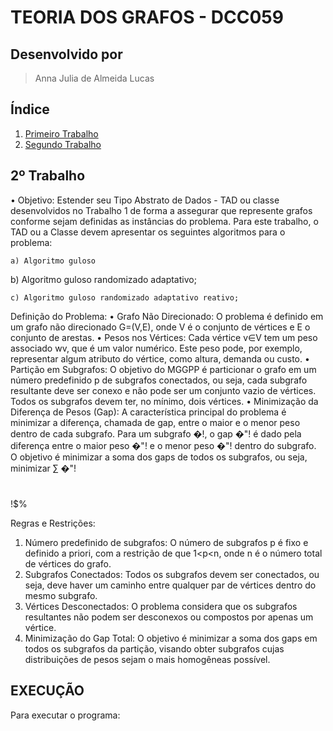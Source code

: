 # TEORIA DOS GRAFOS - DCC059 

## Desenvolvido por
  > Anna Julia de Almeida Lucas

  



## Índice
1. [Primeiro Trabalho](1-trabalho.md)
2. [Segundo Trabalho](2-trabalho.md)




## 2º Trabalho
• Objetivo: Estender seu Tipo Abstrato de Dados - TAD ou classe desenvolvidos no Trabalho 1 de forma a
assegurar que represente grafos conforme sejam definidas as instâncias do problema. Para este
trabalho, o TAD ou a Classe devem apresentar os seguintes algoritmos para o problema:


```
a) Algoritmo guloso
```
b) Algoritmo guloso randomizado adaptativo;
```
c) Algoritmo guloso randomizado adaptativo reativo;
```

Definição do Problema:
• Grafo Não Direcionado: O problema é definido em um grafo não direcionado G=(V,E), onde
V é o conjunto de vértices e E o conjunto de arestas.
• Pesos nos Vértices: Cada vértice v∈V tem um peso associado wv, que é um valor numérico.
Este peso pode, por exemplo, representar algum atributo do vértice, como altura, demanda ou
custo.
• Partição em Subgrafos: O objetivo do MGGPP é particionar o grafo em um número
predefinido p de subgrafos conectados, ou seja, cada subgrafo resultante deve ser conexo e
não pode ser um conjunto vazio de vértices. Todos os subgrafos devem ter, no mínimo, dois
vértices.
• Minimização da Diferença de Pesos (Gap): A característica principal do problema é minimizar
a diferença, chamada de gap, entre o maior e o menor peso dentro de cada subgrafo. Para um
subgrafo �!, o gap �"! é dado pela diferença entre o maior peso �"! e o menor peso �"! dentro
do subgrafo. O objetivo é minimizar a soma dos gaps de todos os subgrafos, ou seja, minimizar
∑ �"!
#
!$%

Regras e Restrições:

1. Número predefinido de subgrafos: O número de subgrafos p é fixo e definido a priori, com a
restrição de que 1<p<n, onde n é o número total de vértices do grafo.
2. Subgrafos Conectados: Todos os subgrafos devem ser conectados, ou seja, deve haver um
caminho entre qualquer par de vértices dentro do mesmo subgrafo.
3. Vértices Desconectados: O problema considera que os subgrafos resultantes não podem ser
desconexos ou compostos por apenas um vértice.
4. Minimização do Gap Total: O objetivo é minimizar a soma dos gaps em todos os subgrafos
da partição, visando obter subgrafos cujas distribuições de pesos sejam o mais homogêneas
possível.
## EXECUÇÃO 
Para executar o programa: